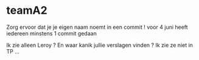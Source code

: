# teamA2
Zorg ervoor dat je je eigen naam noemt in een commit ! 
voor 4 juni heeft iedereen minstens 1 commit gedaan


Ik zie alleen Leroy ? En waar kanik jullie verslagen vinden ? Ik zie ze niet in TP ...

